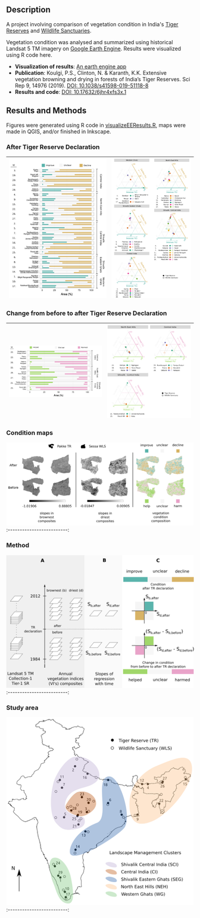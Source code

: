 ## Description
A project involving comparison of vegetation condition in India's [Tiger Reserves](http://wiienvis.nic.in/Database/trd_8222.aspx) and [Wildlife Sanctuaries](http://wiienvis.nic.in/Database/wls_8230.aspx).

Vegetation condition was analysed and summarized using historical Landsat 5 TM imagery on [Google Earth Engine](https://earthengine.google.com/). Results were visualized using R code here.

* **Visualization of results**: [An earth engine app](https://pradeepkoulgi.users.earthengine.app/view/india-tr-condition)
* **Publication**: Koulgi, P.S., Clinton, N. & Karanth, K.K. Extensive vegetation browning and drying in forests of India’s Tiger Reserves. Sci Rep 9, 14976 (2019). [DOI: 10.1038/s41598-019-51118-8](https://doi.org/10.1038/s41598-019-51118-8)
* **Results and code**: [DOI: 10.17632/6jhr4xfs3x.1](https://dx.doi.org/10.17632/6jhr4xfs3x.1)

## Results and Methods
Figures were generated using R code in [visualizeEEResults.R](https://github.com/pskoulgi/parksEvalEEInterpret/blob/master/visualizeEEResults.R), maps were made in QGIS, and/or finished in Inkscape.

### After Tiger Reserve Declaration
![](afterDecl.png)         |  ![](afterDecl_supplinfo.png)
:-------------------------:|:-------------------------:

### Change from before to after Tiger Reserve Declaration
![](befToAftDecl.png)      |  ![](befToAftDecl_supplinfo.png)
:-------------------------:|:-------------------------:

### Condition maps
![](condRasterOps.png)
:-------------------------:

### Method
![](method.png)
:-------------------------:

### Study area
![](studySitesMap.png)
:-------------------------:
